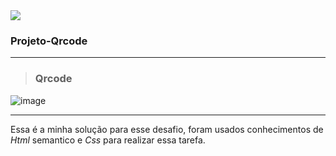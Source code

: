 <img src="https://img.shields.io/badge/Projec.-Qrcode-blue?style=plastic&logo=appveyor"/>

### Projeto-Qrcode

---

>### Qrcode 

![image](https://user-images.githubusercontent.com/119053161/224443545-7bc06cc7-202c-4fca-920b-f11f9454b0cf.png)

---

Essa é a minha solução para esse desafio, foram usados conhecimentos de _Html_ semantico e _Css_ para realizar essa tarefa.
